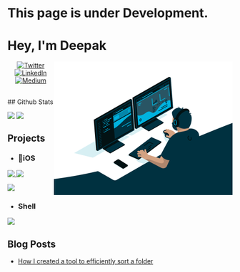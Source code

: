 # This page is under Development. 
<p>
<h1>Hey, I'm Deepak</h1>
<img align="right" src="https://github.com/deepak-pro/deepak-pro/blob/master/assets/code.gif" height="300" width="400">
</p>
<p align="center"><a href="https://twitter.com/0xjoshi" target="_blank"><img alt="Twitter" src="https://img.shields.io/badge/twitter-%231DA1F2.svg?&style=for-the-badge&logo=twitter&logoColor=white" /></a> <a href="https://www.linkedin.com/in/deepakjoshipro/" target="_blank"><img alt="LinkedIn" src="https://img.shields.io/badge/linkedin-%230077B5.svg?&style=for-the-badge&logo=linkedin&logoColor=white" /></a> <a href="https://medium.com/@joshideepak4598" target="_blank"><img alt="Medium" src="https://img.shields.io/badge/medium-%2312100E.svg?&style=for-the-badge&logo=medium&logoColor=white" /></a></p>

<br>
## Github Stats

<p><img align="top" src="https://github-readme-stats.vercel.app/api?username=deepak-pro&show_icons=true" />
<img align="top" src="https://github-readme-stats.vercel.app/api/top-langs/?username=deepak-pro" /></p>


## Projects
- ### iOS

<p width="100%">
<a href="https://github.com/deepak-pro/Jailbreak-Detection">
<img align="top" src="https://github-readme-stats.vercel.app/api/pin/?username=deepak-pro&repo=Jailbreak-Detection" />
</a>
<a href="https://github.com/deepak-pro/FaceDetection">
<img align="top" src="https://github-readme-stats.vercel.app/api/pin/?username=deepak-pro&repo=FaceDetection" />
</a>
</p>
<p width="100%">
<a href="https://github.com/deepak-pro/Location-on-Map">
<img align="top" src="https://github-readme-stats.vercel.app/api/pin/?username=deepak-pro&repo=Location-on-Map" />
</a>
</p>

- ### Shell
<p width="100%">
<a href="https://github.com/deepak-pro/filterx">
<img align="top" src="https://github-readme-stats.vercel.app/api/pin/?username=deepak-pro&repo=filterx" />
</a>
</p>

## Blog Posts

- [How I created a tool to efficiently sort a folder](https://medium.com/@joshideepak4598/how-i-created-a-tool-to-efficiently-sort-a-folder-276e3885d5b4)



<!--
**deepak-pro/deepak-pro** is a ✨ _special_ ✨ repository because its `README.md` (this file) appears on your GitHub profile.

Here are some ideas to get you started:

- 🔭 I’m currently working on ...
- 🌱 I’m currently learning ...
- 👯 I’m looking to collaborate on ...
- 🤔 I’m looking for help with ...
- 💬 Ask me about ...
- 📫 How to reach me: ...
- 😄 Pronouns: ...
- ⚡ Fun fact: ...
-->
